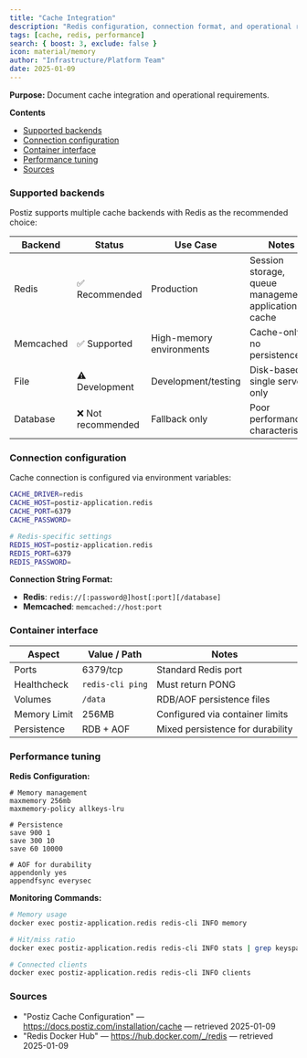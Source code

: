 ```yaml
---
title: "Cache Integration"
description: "Redis configuration, connection format, and operational requirements."
tags: [cache, redis, performance]
search: { boost: 3, exclude: false }
icon: material/memory
author: "Infrastructure/Platform Team"
date: 2025-01-09
---
```


**Purpose:** Document cache integration and operational requirements.

**Contents**
- [Supported backends](#supported-backends)
- [Connection configuration](#connection-configuration)
- [Container interface](#container-interface)
- [Performance tuning](#performance-tuning)
- [Sources](#sources)

### Supported backends
Postiz supports multiple cache backends with Redis as the recommended choice:

| Backend | Status | Use Case | Notes |
|---------|--------|----------|-------|
| Redis | ✅ Recommended | Production | Session storage, queue management, application cache |
| Memcached | ✅ Supported | High-memory environments | Cache-only, no persistence |
| File | ⚠️ Development | Development/testing | Disk-based, single server only |
| Database | ❌ Not recommended | Fallback only | Poor performance characteristics |

### Connection configuration
Cache connection is configured via environment variables:

```bash
CACHE_DRIVER=redis
CACHE_HOST=postiz-application.redis
CACHE_PORT=6379
CACHE_PASSWORD=

# Redis-specific settings
REDIS_HOST=postiz-application.redis
REDIS_PORT=6379
REDIS_PASSWORD=
```

**Connection String Format:**
- **Redis**: `redis://[:password@]host[:port][/database]`
- **Memcached**: `memcached://host:port`

### Container interface
| Aspect | Value / Path | Notes |
|-------|---------------|-------|
| Ports | 6379/tcp | Standard Redis port |
| Healthcheck | `redis-cli ping` | Must return PONG |
| Volumes | `/data` | RDB/AOF persistence files |
| Memory Limit | 256MB | Configured via container limits |
| Persistence | RDB + AOF | Mixed persistence for durability |

### Performance tuning
**Redis Configuration:**
```redis
# Memory management
maxmemory 256mb
maxmemory-policy allkeys-lru

# Persistence
save 900 1
save 300 10
save 60 10000

# AOF for durability
appendonly yes
appendfsync everysec
```

**Monitoring Commands:**
```bash
# Memory usage
docker exec postiz-application.redis redis-cli INFO memory

# Hit/miss ratio
docker exec postiz-application.redis redis-cli INFO stats | grep keyspace

# Connected clients
docker exec postiz-application.redis redis-cli INFO clients
```

### Sources
- "Postiz Cache Configuration" — https://docs.postiz.com/installation/cache — retrieved 2025-01-09
- "Redis Docker Hub" — https://hub.docker.com/_/redis — retrieved 2025-01-09

<!-- ai-docs-metadata
{"last_audit":"2025-01-09","fingerprints":{"sources":{"https://docs.postiz.com/installation/cache":"sha256:pending","https://hub.docker.com/_/redis":"sha256:pending"},"sections":{"cache":"sha256:t9u0v1w2"}}}
-->